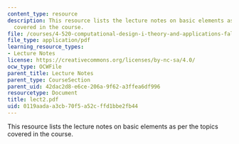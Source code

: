 ```yaml
---
content_type: resource
description: This resource lists the lecture notes on basic elements as per the topics
  covered in the course.
file: /courses/4-520-computational-design-i-theory-and-applications-fall-2005/0119aadaa3cb70f5a52cffd1bbe2fb44_lect2.pdf
file_type: application/pdf
learning_resource_types:
- Lecture Notes
license: https://creativecommons.org/licenses/by-nc-sa/4.0/
ocw_type: OCWFile
parent_title: Lecture Notes
parent_type: CourseSection
parent_uid: 42dac2d8-e6ce-206a-9f62-a3ffea6df996
resourcetype: Document
title: lect2.pdf
uid: 0119aada-a3cb-70f5-a52c-ffd1bbe2fb44
---
```

This resource lists the lecture notes on basic elements as per the topics covered in the course.